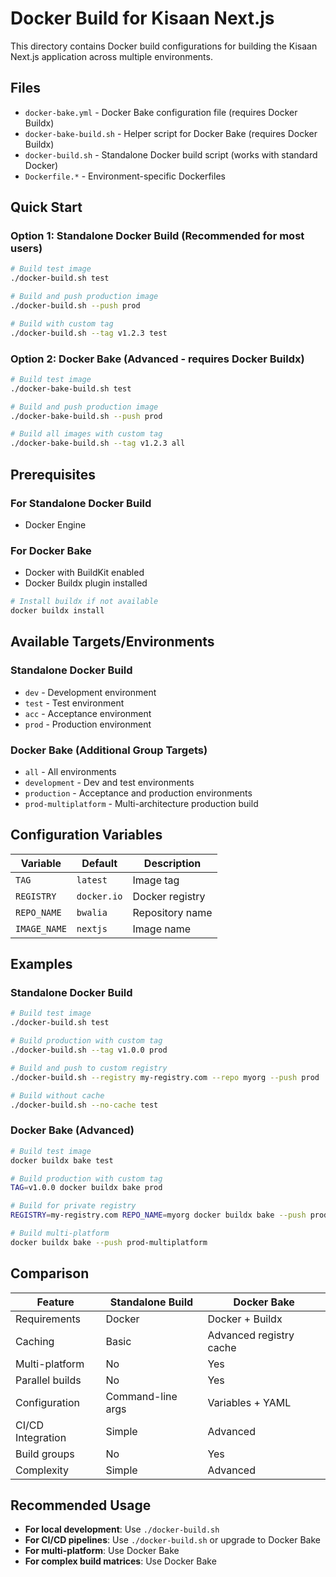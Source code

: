 # Docker Build for Kisaan Next.js

This directory contains Docker build configurations for building the Kisaan Next.js application across multiple environments.

## Files

- `docker-bake.yml` - Docker Bake configuration file (requires Docker Buildx)
- `docker-bake-build.sh` - Helper script for Docker Bake (requires Docker Buildx)
- `docker-build.sh` - Standalone Docker build script (works with standard Docker)
- `Dockerfile.*` - Environment-specific Dockerfiles

## Quick Start

### Option 1: Standalone Docker Build (Recommended for most users)

```bash
# Build test image
./docker-build.sh test

# Build and push production image
./docker-build.sh --push prod

# Build with custom tag
./docker-build.sh --tag v1.2.3 test
```

### Option 2: Docker Bake (Advanced - requires Docker Buildx)

```bash
# Build test image
./docker-bake-build.sh test

# Build and push production image
./docker-bake-build.sh --push prod

# Build all images with custom tag
./docker-bake-build.sh --tag v1.2.3 all
```

## Prerequisites

### For Standalone Docker Build
- Docker Engine

### For Docker Bake
- Docker with BuildKit enabled
- Docker Buildx plugin installed

```bash
# Install buildx if not available
docker buildx install
```

## Available Targets/Environments

### Standalone Docker Build
- `dev` - Development environment
- `test` - Test environment  
- `acc` - Acceptance environment
- `prod` - Production environment

### Docker Bake (Additional Group Targets)
- `all` - All environments
- `development` - Dev and test environments
- `production` - Acceptance and production environments
- `prod-multiplatform` - Multi-architecture production build

## Configuration Variables

| Variable | Default | Description |
|----------|---------|-------------|
| `TAG` | `latest` | Image tag |
| `REGISTRY` | `docker.io` | Docker registry |
| `REPO_NAME` | `bwalia` | Repository name |
| `IMAGE_NAME` | `nextjs` | Image name |

## Examples

### Standalone Docker Build

```bash
# Build test image
./docker-build.sh test

# Build production with custom tag
./docker-build.sh --tag v1.0.0 prod

# Build and push to custom registry
./docker-build.sh --registry my-registry.com --repo myorg --push prod

# Build without cache
./docker-build.sh --no-cache test
```

### Docker Bake (Advanced)

```bash
# Build test image
docker buildx bake test

# Build production with custom tag
TAG=v1.0.0 docker buildx bake prod

# Build for private registry
REGISTRY=my-registry.com REPO_NAME=myorg docker buildx bake --push prod

# Build multi-platform
docker buildx bake --push prod-multiplatform
```

## Comparison

| Feature | Standalone Build | Docker Bake |
|---------|------------------|-------------|
| Requirements | Docker | Docker + Buildx |
| Caching | Basic | Advanced registry cache |
| Multi-platform | No | Yes |
| Parallel builds | No | Yes |
| Configuration | Command-line args | Variables + YAML |
| CI/CD Integration | Simple | Advanced |
| Build groups | No | Yes |
| Complexity | Simple | Advanced |

## Recommended Usage

- **For local development**: Use `./docker-build.sh`
- **For CI/CD pipelines**: Use `./docker-build.sh` or upgrade to Docker Bake
- **For multi-platform**: Use Docker Bake
- **For complex build matrices**: Use Docker Bake